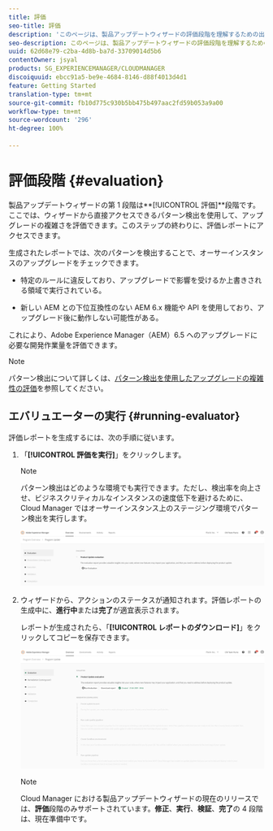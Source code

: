 ```yaml
---
title: 評価
seo-title: 評価
description: 'このページは、製品アップデートウィザードの評価段階を理解するための出発点となります。 '
seo-description: このページは、製品アップデートウィザードの評価段階を理解するための出発点となります。
uuid: 62d68e79-c2ba-4d8b-ba7d-33709014d5b6
contentOwner: jsyal
products: SG_EXPERIENCEMANAGER/CLOUDMANAGER
discoiquuid: ebcc91a5-be9e-4684-8146-d88f4013d4d1
feature: Getting Started
translation-type: tm+mt
source-git-commit: fb10d775c930b5bb475b497aac2fd59b053a9a00
workflow-type: tm+mt
source-wordcount: '296'
ht-degree: 100%

---
```



# 評価段階 {#evaluation}

製品アップデートウィザードの第 1 段階は&#x200B;**[!UICONTROL 評価]**段階です。
ここでは、ウィザードから直接アクセスできるパターン検出を使用して、アップグレードの複雑さを評価できます。このステップの終わりに、評価レポートにアクセスできます。

生成されたレポートでは、次のパターンを検出することで、オーサーインスタンスのアップグレードをチェックできます。

* 特定のルールに違反しており、アップグレードで影響を受けるか上書きされる領域で実行されている。

* 新しい AEM との下位互換性のない AEM 6.x 機能や API を使用しており、アップグレード後に動作しない可能性がある。

これにより、Adobe Experience Manager（AEM）6.5 へのアップグレードに必要な開発作業量を評価できます。

>[!NOTE]
>
>パターン検出について詳しくは、[パターン検出を使用したアップグレードの複雑性の評価](https://docs.adobe.com/content/help/ja-JP/experience-manager-64/deploying/upgrading/pattern-detector.translate.html)を参照してください。

## エバリュエーターの実行 {#running-evaluator}

評価レポートを生成するには、次の手順に従います。

1. 「**[!UICONTROL 評価を実行]**」をクリックします。

   >[!NOTE]
   >
   >パターン検出はどのような環境でも実行できます。ただし、検出率を向上させ、ビジネスクリティカルなインスタンスの速度低下を避けるために、Cloud Manager ではオーサーインスタンス上のステージング環境でパターン検出を実行します。

   ![](assets/Run-Evaluation.png)

1. ウィザードから、アクションのステータスが通知されます。評価レポートの生成中に、**進行中**&#x200B;または&#x200B;**完了**&#x200B;が適宜表示されます。

   レポートが生成されたら、「**[!UICONTROL レポートのダウンロード]**」をクリックしてコピーを保存できます。

   ![](assets/Evaluation-1.png)


   >[!NOTE]
   >
   >Cloud Manager における製品アップデートウィザードの現在のリリースでは、**評価**&#x200B;段階のみサポートされています。**修正**、**実行**、**検証**、**完了**&#x200B;の 4 段階は、現在準備中です。
